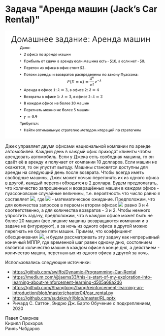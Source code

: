 # Задача "Аренда машин (Jack’s Car Rental)"
![Image of task](img/task.png)

Джек управляет двумя офисами национальной компании по аренде автомобилей. Каждый день в каждый офис приходят клиенты чтобы арендовать автомобиль. Если у Джека есть свободная машина, то он сдаёт её в аренду и получает от компании 10 долларов. Если машин не окажется, то он упустит выгоду. Машины становятся доступны для аренды на следующий день после возврата. Чтобы всегда иметь свободные машины, Джек может ночью перегонять их из одного офиса в другой, каждый перегон обходится в 2 доллара. Будем предполагать, что количество запрошенных и возвращённых машин в каждом офисе - пуассоновские случайные величины, т.е. вероятность что число равно n составляет <img src="https://render.githubusercontent.com/render/math?math=(\lambda^n/n!)e^{-\lambda}">, где <img src="https://render.githubusercontent.com/render/math?math=\lambda"> - математическое ожидание. Предположим, что для количества запросов в первом и втором офисах <img src="https://render.githubusercontent.com/render/math?math=\lambda"> равно 3 и 4 соответственно, а для количества возвратов - 3 и 2. Чтобы немного упростить задачу, предположим, что в каждом офисе может быть не более 20 машин (все лишние машины возвращаются компании и в задаче не фигурируют), а за ночь из одного офиса в другой можно перегнать не более пяти машин. Примем, что коэффициент обесценивания <img src="https://render.githubusercontent.com/render/math?math=\gamma = 0.9">, и будем рассматривать эту задачу как непрерывный конечный МППР, где временной шаг равен одному дню, состоянием является количество машин в каждом офисе в конце дня, а действием - количество машин, перегнанных из одного офиса в другой за ночь.

Использовались следующие источники:
- https://github.com/swiffo/Dynamic-Programming-Car-Rental
- https://medium.com/@jaems33/this-is-start-of-my-exploration-into-learning-about-reinforcement-learning-d505a68a2d6
- https://github.com/ShangtongZhang/reinforcement-learning-an-introduction/blob/master/chapter04/car_rental.py
- https://github.com/sudakov/rl/blob/master/RL.pptx
- Ричард С. Саттон, Эндрю Дж. Барто Обучение с подкреплением, 2020



Павел Смирнов<br>
Кирилл Прохоров<br>
Раиль Чабдаров<br>


